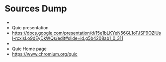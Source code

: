 # Sources Dump
-
- Quic presentation
- https://docs.google.com/presentation/d/15e1bLKYeN56GL1oTJSF9OZiUsI-rcxisLo9dEyDkWQs/edit#slide=id.g5b4208ab1_0_311
-
- Quic Home page
- https://www.chromium.org/quic
